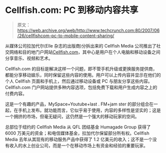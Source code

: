 # Cellfish.com: PC 到移动内容共享

> 原文：<https://web.archive.org/web/http://www.techcrunch.com:80/2007/06/26/cellfishcom-pc-to-mobile-content-sharing/>

从媒体公司拉加代尔(Elle 杂志的出版商)分拆出来的 Cellfish Media 公司推出了社交网络和目的地门户网站[Cellfish.com](https://web.archive.org/web/20141231031938/http://cellfish.com/)，其中心是用户在个人电脑和移动设备之间分享音乐、视频和艺术。

Cellfish.com 的目标是解决这样一个问题，即不管手机升级或更换服务提供商，都能分享移动娱乐，同时保留这些内容的使用。用户可以上传内容并显示在他们的个人 Cellfish 页面和手机上，然后通过移动设备或 PC 与朋友分享这些内容。Cellfish.com 门户网站提供多种内容选项，包括免费下载和用户生成内容之上的付费内容。

这是一个有趣的产品，MySpace+Youtube+last . FM+jam ster 的部分组合在一起，在手机上发布。就功能而言，它似乎易于使用，内容的多样性是坚实的；这是一个拥挤的市场，但毫无疑问，这仍然是一个强大的移动玩家的空间。

总部位于纽约的 Cellfish Media 从 QFL 团结基金 Humagade Group 获得了 6000 万美元的资金；和电信媒体基金，拉加代尔保留部分所有权。Cellfish Media 去年从其现有的移动服务产品中获得了 1.2 亿美元的收入；这不是一个没有收入的水上创业公司，而是一个在移动市场上有资金和经验的重要玩家。